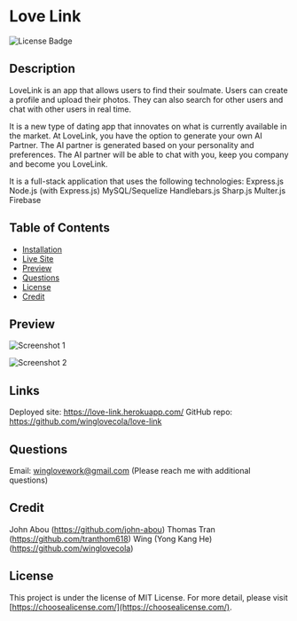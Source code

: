 # Love Link
![License Badge](https://img.shields.io/badge/license-MIT%20License-lightgreen)


## Description

LoveLink is an app that allows users to find their soulmate. Users can create a profile and upload their photos. They can also search for other users and chat with other users in real time.

It is a new type of dating app that innovates on what is currently available in the market. At LoveLink, you have the option to generate your own AI Partner. The AI partner is generated based on your personality and preferences. The AI partner will be able to chat with you, keep you company and become you LoveLink.

It is a full-stack application that uses the following technologies:
Express.js
Node.js (with Express.js) 
MySQL/Sequelize
Handlebars.js
Sharp.js
Multer.js
Firebase


## Table of Contents

- [Installation](#installation)
- [Live Site](#livesite)
- [Preview](#preview)
- [Questions](#questions)
- [License](#license)
- [Credit](#credit)



## Preview

![Screenshot 1](https://github.com/winglovecola/love-link/blob/main/assets/img/site/screenshot-1.jpg?raw=true)

![Screenshot 2](https://github.com/winglovecola/love-link/blob/main/assets/img/site/screenshot-2.jpg?raw=true)



## Links
Deployed site: https://love-link.herokuapp.com/
GitHub repo: https://github.com/winglovecola/love-link


## Questions

Email: winglovework@gmail.com (Please reach me with additional questions)



## Credit

John Abou (https://github.com/john-abou)
Thomas Tran (https://github.com/tranthom618)
Wing (Yong Kang He) (https://github.com/winglovecola)


## License

This project is under the license of MIT License. For more detail, please visit [https://choosealicense.com/](https://choosealicense.com/).







